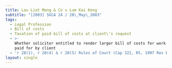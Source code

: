 ```yaml
---
title: Lau Liat Meng & Co v Lum Kai Keng
subtitle: "[2003] SGCA 24 / 28\_May\_2003"
tags:
  - Legal Profession
  - Bill of costs
  - Taxation of paid bill of costs at client\'s request
  - >-
    Whether solicitor entitled to render larger bill of costs for work already
    paid for by client
  - 'r 28(1), r 28(4) & r 28(5) Rules of Court (Cap 322, R5, 1997 Rev Ed) O'
layout: single
---
```


